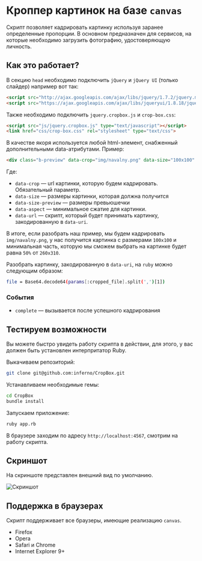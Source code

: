 # Кроппер картинок на базе `canvas`

Скрипт позволяет кадрировать картинку используя заранее определенные пропорции. В основном предназначен для сервисов, на которые необходимо загрузить фотографию, удостоверяющую личность. 

## Как это работает?

В секцию `head` необходимо подключить `jQuery` и `jQuery UI` (только слайдер) например вот так:

```html
<script src="http://ajax.googleapis.com/ajax/libs/jquery/1.7.2/jquery.min.js" type="text/javascript"></script>
<script src="https://ajax.googleapis.com/ajax/libs/jqueryui/1.8.18/jquery-ui.min.js" type="text/javascript"></script>
```

Также необходимо подключить `jquery.cropbox.js` и `crop-box.css`:

```html
<script src="js/jquery.cropbox.js" type="text/javascript"></script>
<link href="css/crop-box.css" rel="stylesheet" type="text/css">
```

В качестве якоря используется любой html-элемент, снабженный дополнительными data-атрибутами. Пример:

```html
<div class="b-preview" data-crop="img/navalny.png" data-size="100x100" data-size-preview="260x310" data-aspect=".5"></div>
```

Где:

* `data-crop` — url картинки, которую будем кадрировать. Обязательный параметр.
* `data-size` — размеры картинки, которая должна получится
* `data-size-preview` — размеры превьюшечки
* `data-aspect` — минимальное сжатие для картинки.
* `data-url` — скрипт, который будет принимать картинку, закодированную в `data-uri`.

В итоге, если разобрать наш пример, мы будем кадрировать `img/navalny.png`, у нас получится картинка с размерами `100x100` и минимальная часть, которую мы сможем выбрать на картинке будет равна `50%` от `260x310`.

Разобрать картинку, закодированную в `data-uri`, на `ruby` можно следующим образом:

```bash
file = Base64.decode64(params[:cropped_file].split(',')[1])
```

### События

* `complete` — вызывается после успешного кадрирования

## Тестируем возможности

Вы можете быстро увидеть работу скрипта в действии, для этого, у вас должен быть установлен интерпритатор Ruby.

Выкачиваем репозиторий:

```bash
git clone git@github.com:inferno/CropBox.git
```
Устанавливаем необходимые гемы:

```bash
cd CropBox
bundle install
```
Запускаем приложение:

```bash
ruby app.rb
```

В браузере заходим по адресу `http://localhost:4567`, смотрим на работу скрипта.

## Скриншот

На скриншоте представлен внешний вид по умолчанию.

![Скриншот](https://github.com/inferno/cropbox/raw/master/images/view.jpg "Скриншот")

## Поддержка в браузерах

Скрипт поддерживает все браузеры, имеющие реализацию `canvas`.

* Firefox
* Opera
* Safari и Chrome
* Internet Explorer 9+
